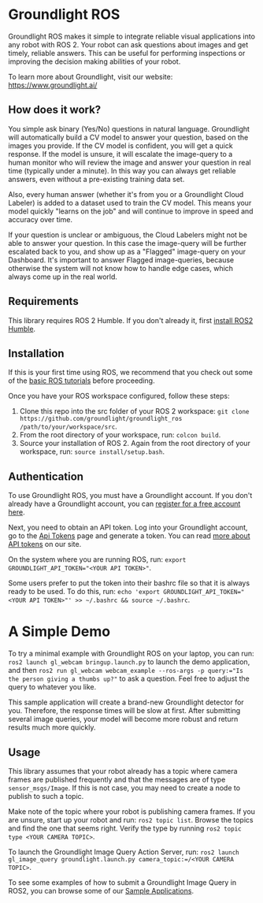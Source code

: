 # Groundlight ROS

Groundlight ROS makes it simple to integrate reliable visual applications into any robot with ROS 2. Your robot can ask questions about images and get timely, reliable answers. This can be useful for performing inspections or improving the decision making abilities of your robot. 

To learn more about Groundlight, visit our website: https://www.groundlight.ai/

## How does it work?

You simple ask binary (Yes/No) questions in natural language. Groundlight will automatically build a CV model to answer your question, based on the images you provide.  If the CV model is confident, you will get a quick response. If the model is unsure, it will escalate the image-query to a human monitor who will review the image and answer your question in real time (typically under a minute).  In this way you can always get reliable answers, even without a pre-existing training data set.

Also, every human answer (whether it's from you or a Groundlight Cloud Labeler) is added to a dataset used to train the CV model.  This means your model quickly "learns on the job" and will continue to improve in speed and accuracy over time.

If your question is unclear or ambiguous, the Cloud Labelers might not be able to answer your question.  In this case the image-query will be further escalated back to you, and show up as a "Flagged" image-query on your Dashboard.  It's important to answer Flagged image-queries, because otherwise the system will not know how to handle edge cases, which always come up in the real world.

## Requirements
This library requires ROS 2 Humble. If you don't already it, first [install ROS2 Humble](https://docs.ros.org/en/humble/Installation.html).

## Installation
If this is your first time using ROS, we recommend that you check out some of the [basic ROS tutorials](https://docs.ros.org/en/humble/Tutorials.html) before proceeding.

Once you have your ROS workspace configured, follow these steps:
1. Clone this repo into the src folder of your ROS 2 workspace: `git clone https://github.com/groundlight/groundlight_ros /path/to/your/workspace/src`.
2. From the root directory of your workspace, run: `colcon build`.
3. Source your installation of ROS 2. Again from the root directory of your workspace, run: `source install/setup.bash`.

## Authentication
To use Groundlight ROS, you must have a Groundlight account. If you don't already have a Groundlight account, you can [register for a free account here](https://dashboard.groundlight.ai/). 

Next, you need to obtain an API token. Log into your Groundlight account, go to the [Api Tokens](https://app.groundlight.ai/reef/my-account/api-tokens) page and generate a token. You can read [more about API tokens](https://code.groundlight.ai/python-sdk/docs/getting-started/api-tokens) on our site.

On the system where you are running ROS, run: `export GROUNDLIGHT_API_TOKEN="<YOUR API TOKEN>"`.

Some users prefer to put the token into their bashrc file so that it is always ready to be used. To do this, run: `echo 'export GROUNDLIGHT_API_TOKEN="<YOUR API TOKEN>"' >> ~/.bashrc && source ~/.bashrc`.

# A Simple Demo
To try a minimal example with Groundlight ROS on your laptop, you can run: `ros2 launch gl_webcam bringup.launch.py` to launch the demo application, and then `ros2 run gl_webcam webcam_example --ros-args -p query:="Is the person giving a thumbs up?"` to ask a question. Feel free to adjust the query to whatever you like. 

This sample application will create a brand-new Groundlight detector for you. Therefore, the response times will be slow at first. After submitting several image queries, your model will become more robust and return results much more quickly.

## Usage
This library assumes that your robot already has a topic where camera frames are published frequently and that the messages are of type `sensor_msgs/Image`. If this is not case, you may need to create a node to publish to such a topic.

Make note of the topic where your robot is publishing camera frames. If you are unsure, start up your robot and run: `ros2 topic list`. Browse the topics and find the one that seems right. Verify the type by running `ros2 topic type <YOUR CAMERA TOPIC>`.

To launch the Groundlight Image Query Action Server, run: `ros2 launch gl_image_query groundlight.launch.py camera_topic:=/<YOUR CAMERA TOPIC>`.

To see some examples of how to submit a Groundlight Image Query in ROS2, you can browse some of our [Sample Applications](https://github.com/groundlight/groundlight_ros/tree/main/sample_applications).
